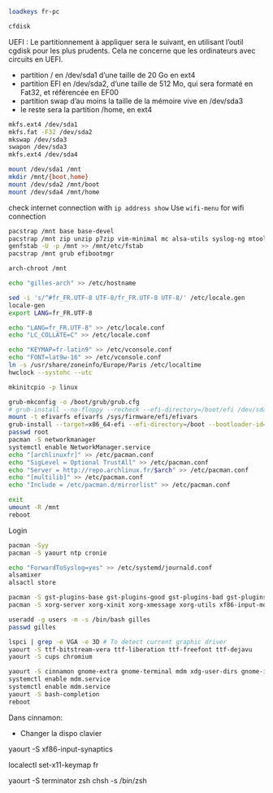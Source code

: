 
```bash
loadkeys fr-pc

cfdisk
```
UEFI : Le partitionnement à appliquer sera le suivant, en utilisant l’outil cgdisk pour les plus prudents. Cela ne concerne que les ordinateurs avec circuits en UEFI. 
 * partition / en /dev/sda1 d’une taille de 20 Go en ext4
 * partition EFI en /dev/sda2, d’une taille de 512 Mo, qui sera formaté en Fat32, et référencée en EF00
 * partition swap d’au moins la taille de la mémoire vive en /dev/sda3
 * le reste sera la partition /home, en ext4

```bash
mkfs.ext4 /dev/sda1
mkfs.fat -F32 /dev/sda2
mkswap /dev/sda3
swapon /dev/sda3
mkfs.ext4 /dev/sda4

mount /dev/sda1 /mnt
mkdir /mnt/{boot,home}
mount /dev/sda2 /mnt/boot
mount /dev/sda4 /mnt/home
```

check internet connection with `ip address show`
Use `wifi-menu` for wifi connection

```bash
pacstrap /mnt base base-devel
pacstrap /mnt zip unzip p7zip vim-minimal mc alsa-utils syslog-ng mtools dosfstools
genfstab -U -p /mnt >> /mnt/etc/fstab
pacstrap /mnt grub efibootmgr

arch-chroot /mnt

echo "gilles-arch" >> /etc/hostname

sed -i 's/^#fr_FR.UTF-8 UTF-8/fr_FR.UTF-8 UTF-8/' /etc/locale.gen
locale-gen
export LANG=fr_FR.UTF-8

echo "LANG=fr_FR.UTF-8" >> /etc/locale.conf
echo "LC_COLLATE=C" >> /etc/locale.conf

echo "KEYMAP=fr-latin9" >> /etc/vconsole.conf
echo "FONT=lat9w-16" >> /etc/vconsole.conf
ln -s /usr/share/zoneinfo/Europe/Paris /etc/localtime
hwclock --systohc --utc

mkinitcpio -p linux

grub-mkconfig -o /boot/grub/grub.cfg
# grub-install --no-floppy --recheck --efi-directory=/boot/efi /dev/sda
mount -t efivarfs efivarfs /sys/firmware/efi/efivars
grub-install --target=x86_64-efi --efi-directory=/boot --bootloader-id=arch_grub --recheck
passwd root
pacman -S networkmanager
systemctl enable NetworkManager.service
echo "[archlinuxfr]" >> /etc/pacman.conf
echo "SigLevel = Optional TrustAll" >> /etc/pacman.conf
echo "Server = http://repo.archlinux.fr/$arch" >> /etc/pacman.conf
echo "[multilib]" >> /etc/pacman.conf
echo "Include = /etc/pacman.d/mirrorlist" >> /etc/pacman.conf

exit
umount -R /mnt
reboot
```

Login

```bash
pacman -Syy
pacman -S yaourt ntp cronie

echo "ForwardToSyslog=yes" >> /etc/systemd/journald.conf
alsamixer
alsactl store

pacman -S gst-plugins-base gst-plugins-good gst-plugins-bad gst-plugins-ugly gst-libav
pacman -S xorg-server xorg-xinit xorg-xmessage xorg-utils xf86-input-mouse xf86-video-intel xorg-server-utils xorg-apps

useradd -g users -m -s /bin/bash gilles
passwd gilles

lspci | grep -e VGA -e 3D # To detect current graphic driver
yaourt -S ttf-bitstream-vera ttf-liberation ttf-freefont ttf-dejavu
yaourt -S cups chromium

yaourt -S cinnamon gnome-extra gnome-terminal mdm xdg-user-dirs gnome-icon-theme
systemctl enable mdm.service
systemctl enable mdm.service
yaourt -S bash-completion
reboot
```

Dans cinnamon:
 - Changer la dispo clavier
 
yaourt -S xf86-input-synaptics

localectl set-x11-keymap fr


yaourt -S terminator zsh
chsh -s /bin/zsh
